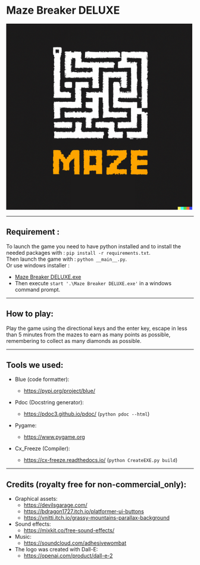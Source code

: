 # **Maze Breaker DELUXE**

<img src="./CODE/ASSET/LOGO.png" width="500" height="500">

---

## Requirement :

To launch the game you need to have python installed and to install the needed packages with : `pip install -r requirements.txt`.<br>
Then launch the game with : `python __main__.py`.<br>
Or use windows installer :
* [Maze Breaker DELUXE.exe](Maze%20Breaker%20DELUXE.exe)
* Then execute `start '.\Maze Breaker DELUXE.exe'` in a windows command prompt.

---

## How to play:
Play the game using the directional keys and the enter key, escape in less than 5 minutes from the mazes to earn as many points as possible, remembering to collect as many diamonds as possible.

---

## Tools we used:

* Blue (code formatter): 
  * https://pypi.org/project/blue/
  
* Pdoc (Docstring generator):
  * https://pdoc3.github.io/pdoc/
    (`python pdoc --html`)
  
* Pygame: 
  * https://www.pygame.org

* Cx_Freeze (Compiler):
  * https://cx-freeze.readthedocs.io/
    (`python CreateEXE.py build`)

---

## Credits (royalty free for non-commercial_only):

* Graphical assets: 
  * https://devilsgarage.com/
  * https://bdragon1727.itch.io/platformer-ui-buttons
  * https://vnitti.itch.io/grassy-mountains-parallax-background
* Sound effects: 
  * https://mixkit.co/free-sound-effects/
* Music: 
  * https://soundcloud.com/adhesivewombat
* The logo was created with Dall-E: 
  * https://openai.com/product/dall-e-2
            
